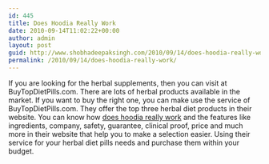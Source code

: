 ```yaml
---
id: 445
title: Does Hoodia Really Work
date: 2010-09-14T11:02:22+00:00
author: admin
layout: post
guid: http://www.shobhadeepaksingh.com/2010/09/14/does-hoodia-really-work/
permalink: /2010/09/14/does-hoodia-really-work/
---
```

If you are looking for the herbal supplements, then you can visit at BuyTopDietPills.com. There are lots of herbal products available in the market. If you want to buy the right one, you can make use the service of BuyTopDietPills.com. They offer the top three herbal diet products in their website. You can know how [does hoodia really work](http://buytopdietpills.com/the-lowdown-on-hoodia/) and the features like ingredients, company, safety, guarantee, clinical proof, price and much more in their website that help you to make a selection easier. Using their service for your herbal diet pills needs and purchase them within your budget.